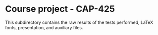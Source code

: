 # Course project - CAP-425

This subdirectory contains the raw results of the tests performed, LaTeX fonts, presentation, and auxiliary files.


